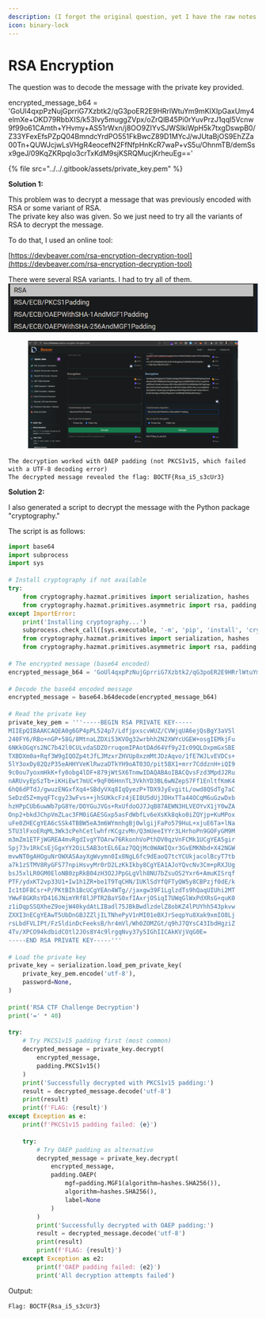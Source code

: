 ```yaml
---
description: (I forgot the original question, yet I have the raw notes.)
icon: binary-lock
---
```


# RSA Encryption

The question was to decode the message with the private key provided.

encrypted\_message\_b64 = 'GoUl4qxpPzNujGprriG7Xzbtk2/qG3poER2E9HRrlWtuYm9mKIXIpGaxUmy4elmXe+OKD79RbbXIS/k53Ivy5muggZVpx/oZrQlB45Pi0rYuvPrzJ1qqI5Vcnw9f99o61CAmth+YHvmy+AS51rWxn/j8OO9ZIYvSJWSIkiWpH5k7txgDswpB0/Z33YFexEfsPZpQ04BmndcYrdPO551FkBwcZ89D1MYcJ/wJUtaBjOS9EhZZa00Tn+QUWJcjwLsVHgR4eocefN2FfNfpHnKcR7waP+vS5u/OhnmTB/demSsx9geJ/09KqZKRpqIo3crTxKdM9sjKSRQMucjKrheuEg=='

{% file src="../../.gitbook/assets/private_key.pem" %}



**Solution 1:**

This problem was to decrypt a message that was previously encoded with RSA or some variant of RSA.\
The private key also was given. So we just need to try all the variants of RSA to decrypt the message.



To do that, I used an online tool:

[https://devbeaver.com/rsa-encryption-decryption-tool](https://devbeaver.com/rsa-encryption-decryption-tool)



There were several RSA variants. I had to try all of them. ![](<../../.gitbook/assets/image (1).png>)



<figure><img src="../../.gitbook/assets/image (2).png" alt=""><figcaption></figcaption></figure>

```
The decryption worked with OAEP padding (not PKCS1v15, which failed with a UTF-8 decoding error)
The decrypted message revealed the flag: BOCTF{Rsa_i5_s3cUr3}
```



**Solution 2:**



I also generated a script to decrypt the message with the Python package "cryptography."

The script is as follows:

```python
import base64
import subprocess
import sys

# Install cryptography if not available
try:
    from cryptography.hazmat.primitives import serialization, hashes
    from cryptography.hazmat.primitives.asymmetric import rsa, padding
except ImportError:
    print('Installing cryptography...')
    subprocess.check_call([sys.executable, '-m', 'pip', 'install', 'cryptography'])
    from cryptography.hazmat.primitives import serialization, hashes
    from cryptography.hazmat.primitives.asymmetric import rsa, padding

# The encrypted message (base64 encoded)
encrypted_message_b64 = 'GoUl4qxpPzNujGprriG7Xzbtk2/qG3poER2E9HRrlWtuYm9mKIXIpGaxUmy4elmXe+OKD79RbbXIS/k53Ivy5muggZVpx/oZrQlB45Pi0rYuvPrzJ1qqI5Vcnw9f99o61CAmth+YHvmy+AS51rWxn/j8OO9ZIYvSJWSIkiWpH5k7txgDswpB0/Z33YFexEfsPZpQ04BmndcYrdPO551FkBwcZ89D1MYcJ/wJUtaBjOS9EhZZa00Tn+QUWJcjwLsVHgR4eocefN2FfNfpHnKcR7waP+vS5u/OhnmTB/demSsx9geJ/09KqZKRpqIo3crTxKdM9sjKSRQMucjKrheuEg=='

# Decode the base64 encoded message
encrypted_message = base64.b64decode(encrypted_message_b64)

# Read the private key
private_key_pem = '''-----BEGIN RSA PRIVATE KEY-----
MIIEpQIBAAKCAQEA0g6GP4pPL524p7/LdfjpxscvWUZ/CVWjqUA6ejQsBgY3aVSl
240FY6/RBo+nGP+58G/8MtnaLZDXi53KVOg32wrbhh2N2XWYcUGEW+osgIEMkjFu
6NKkOGqYs2NC7b42l0CULvdaSDZOrruqomIPAotDAd64Vf9y2Ic09QLOxpmGxSBE
TXBDXm0a+Rqf3W9gIQOZp4tJfLJMzxrZHVUp8xzmMtJDzAqvo/1fE7WJLvEVDCs+
5lY3oxDy82QzP35eAHHYVeKlRwzaDTkYH9oAT03O/pit5BX1+mrr7CddznH+iQI9
9c0ou7yoxmHkK+fy0obg4lDF+879jWtSX6TnmwIDAQABAoIBACQvsFzd3MpdJ2Ru
nARUvyEpSzTb+iKHiEwt7mUC+9qF06HnnTL3VkhYD3BL6wNZepS7Ff1EnltfKmK4
6hQ6dPTdJ/gwuzENGxfXq4+SBdyVXq8IqQyezP+TDX9JyEvgitL/owd8QSdTg7aC
SeDzd5Z+myqFTcgy23wFvs++jhSUKkcFz4jEI8U5dUjJDHxTTa44OCqM6uGzwDxb
hzHPpCUb6uwWb7pG8Ye/DOYGuJVGs+RxUfdoOJ7JqB87AEWN3HLVEOYvX1jY0wZA
Onp2+bkdJChpVmZLac3FM0iGAESGxp5asFdWbfLv6eXsKk8qko0iZQYjp+KuMPox
uFe0ZHECgYEA6cSSk4TBBW5eA3m6WYmnhgBj0wlgijFaPo579HuL+xjuE6Ta+lNa
5TU3lFxoERqML3Wk3cPehCetlwhfrKCgzvMn/Q3mUeeIYYr3LHrhoPn9GOFyGM9M
m3mZm1ETFjWGREA4mvRgdIvgYTOArw76RkonhVoPthDV0qzVnFCMk1UCgYEA5gir
Spj73v1RkCsEjGgxYY2OiL5AB3otEL6Eaz7QQjMc0WAWIQxr3GvEMKNbd+X42NGW
mvwNT0gAHOguNrOWXASAayXgWvymn0Ix8NgL6fc9dEaoQ7tcYCUkjacolBcyT7tb
a7k1zSTMV8RyGFS77npiHsvyMr0rD2LzKkIkby8CgYEA1AJoYQvcNv3Cm+pRXJUg
bsJ5xlLR0GM0EloNB0zpRkB04zH3O2JPpGLgVlh8NU7bZsuOS2Yxr6+AmuKISrqf
PTF/ydxKT2vp33U1+Iw1h1ZR+be1T9TqCHN/IUKlSdYfQFTyQW5y8CBPzjf0dE/k
Ic1tDF8Csr+P/PKtBIh1BcUCgYEAn4WTg//jaxgw39F1LglzdTs9hQaqUIUhi2MT
YWwF8GKRsYD416JNimYRf8lJPTR2BaYS0xfIAxrjOSiqI7UWqGlWxPdXRsG+quK0
z1iDqpSSQXheZ9oejW40kydAtLIBadl75JBkBwdlzdelZ8obKZ4lPUYhh543pkvw
ZXXI3nECgYEAwT5UbDnGBJZZljILTNhePyV1nMI01eBXJrSeqpYu8Xak9xmIO8Lj
rsLbdFVLIPt/FzSldinDcFeeksB/hr4mVl/Wh0ZOMZGt/q9hJ7QYsC43IbdHgziZ
4Tv/XPCO94kdbidCOtl2JOs8Y4c9lrgqNvy37y5IGhIICAkKVjVqG0E=
-----END RSA PRIVATE KEY-----'''

# Load the private key
private_key = serialization.load_pem_private_key(
    private_key_pem.encode('utf-8'),
    password=None,
)

print('RSA CTF Challenge Decryption')
print('=' * 40)

try:
    # Try PKCS1v15 padding first (most common)
    decrypted_message = private_key.decrypt(
        encrypted_message,
        padding.PKCS1v15()
    )
    print('Successfully decrypted with PKCS1v15 padding:')
    result = decrypted_message.decode('utf-8')
    print(result)
    print(f'FLAG: {result}')
except Exception as e:
    print(f'PKCS1v15 padding failed: {e}')
    
    try:
        # Try OAEP padding as alternative
        decrypted_message = private_key.decrypt(
            encrypted_message,
            padding.OAEP(
                mgf=padding.MGF1(algorithm=hashes.SHA256()),
                algorithm=hashes.SHA256(),
                label=None
            )
        )
        print('Successfully decrypted with OAEP padding:')
        result = decrypted_message.decode('utf-8')
        print(result)
        print(f'FLAG: {result}')
    except Exception as e2:
        print(f'OAEP padding failed: {e2}')
        print('All decryption attempts failed')
```



Output:

```
Flag: BOCTF{Rsa_i5_s3cUr3}
```



